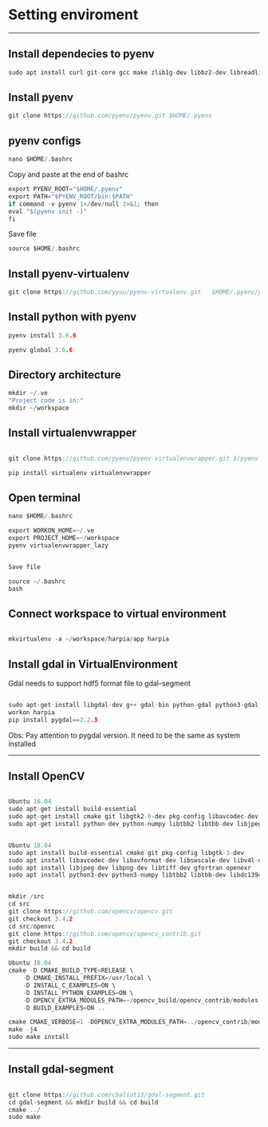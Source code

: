 # Setting enviroment

___________________________________________________

## Install dependecies to pyenv

```c
sudo apt install curl git-core gcc make zlib1g-dev libbz2-dev libreadline-dev libsqlite3-dev libssl-dev
```

## Install pyenv

```c
git clone https://github.com/pyenv/pyenv.git $HOME/.pyenv
```

## pyenv configs

```c
nano $HOME/.bashrc
```

Copy and paste at the end of bashrc

```c
export PYENV_ROOT="$HOME/.pyenv"
export PATH="$PYENV_ROOT/bin:$PATH"
if command -v pyenv 1>/dev/null 2>&1; then
eval "$(pyenv init -)"
fi
```

Save file

```c
source $HOME/.bashrc
```

## Install pyenv-virtualenv

```c
git clone https://github.com/yyuu/pyenv-virtualenv.git   $HOME/.pyenv/plugins/pyenv-virtualenv
```

## Install python with pyenv

```c
pyenv install 3.6.6
```

```c
pyenv global 3.6.6
```

## Directory architecture

```c
mkdir ~/.ve
"Project code is in:"
mkdir ~/workspace
```

## Install virtualenvwrapper

```c

git clone https://github.com/pyenv/pyenv-virtualenvwrapper.git $(pyenv root)/plugins/pyenv-virtualenvwrapper

pip install virtualenv virtualenvwrapper
```

## Open terminal

```c
nano $HOME/.bashrc

export WORKON_HOME=~/.ve
export PROJECT_HOME=~/workspace
pyenv virtualenvwrapper_lazy


Save file

source ~/.bashrc
bash

```

## Connect workspace to virtual environment

```c

mkvirtualenv -a ~/workspace/harpia/app harpia

```

## Install gdal in VirtualEnvironment

Gdal needs to support hdf5 format file to gdal-segment

```c

sudo apt-get install libgdal-dev g++ gdal-bin python-gdal python3-gdal
workon harpia
pip install pygdal==2.2.3

```

Obs: Pay attention to pygdal version. It need to be the same as system installed
___________________________________________________

## Install OpenCV

```c

Ubuntu 16.04
sudo apt-get install build-essential
sudo apt-get install cmake git libgtk2.0-dev pkg-config libavcodec-dev libavformat-dev libswscale-dev
sudo apt-get install python-dev python-numpy libtbb2 libtbb-dev libjpeg-dev libpng-dev libtiff-dev libjasper-dev libdc1394-22-dev


Ubuntu 18.04
sudo apt install build-essential cmake git pkg-config libgtk-3-dev
sudo apt install libavcodec-dev libavformat-dev libswscale-dev libv4l-dev libxvidcore-dev libx264-dev
sudo apt install libjpeg-dev libpng-dev libtiff-dev gfortran openexr
sudo apt install python3-dev python3-numpy libtbb2 libtbb-dev libdc1394-22-dev


mkdir /src
cd src
git clone https://github.com/opencv/opencv.git
git checkout 3.4.2
cd src/openvc
git clone https://github.com/opencv/opencv_contrib.git
git checkout 3.4.2
mkdir build && cd build

Ubuntu 18.04
cmake -D CMAKE_BUILD_TYPE=RELEASE \
    -D CMAKE_INSTALL_PREFIX=/usr/local \
    -D INSTALL_C_EXAMPLES=ON \
    -D INSTALL_PYTHON_EXAMPLES=ON \
    -D OPENCV_EXTRA_MODULES_PATH=~/opencv_build/opencv_contrib/modules \
    -D BUILD_EXAMPLES=ON ..

cmake CMAKE_VERBOSE=1 -DOPENCV_EXTRA_MODULES_PATH=../opencv_contrib/modules -DCMAKE_SKIP_RPATH=ON ../
make -j4
sudo make install

```

___________________________________________________

## Install gdal-segment

```c

git clone https://github.com/cbalint13/gdal-segment.git
cd gdal-segment && mkdir build && cd build
cmake ../
sudo make

```